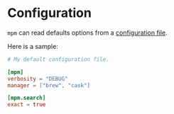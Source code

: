 # Configuration

`mpm` can read defaults options from a [configuration
file](meta_package_manager.config.default_conf_path).

Here is a sample:

``` toml
# My default configuration file.

[mpm]
verbosity = "DEBUG"
manager = ["brew", "cask"]

[mpm.search]
exact = true
```
